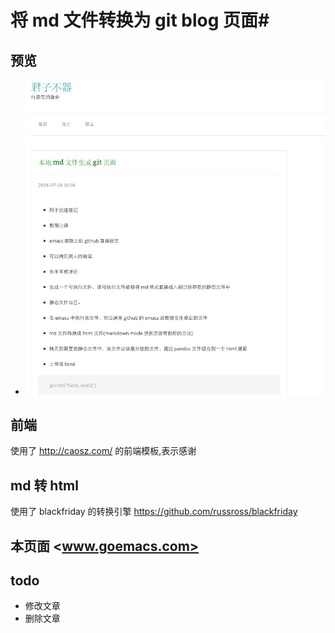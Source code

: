 # 将 md 文件转换为 git blog 页面#

## 预览 ##
*  ![预览](./preview.png)

## 前端 ##
使用了 <http://caosz.com/> 的前端模板,表示感谢

## md 转 html ##
使用了 blackfriday 的转换引擎
<https://github.com/russross/blackfriday>

## 本页面 <www.goemacs.com> ##

## todo ##
*  修改文章
*  删除文章
